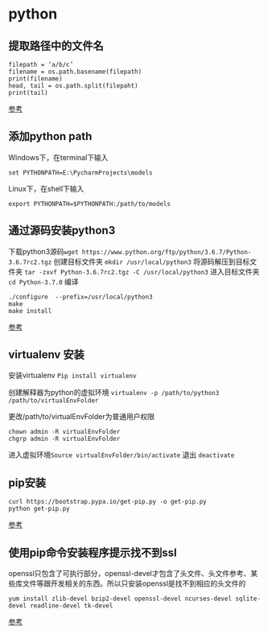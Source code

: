 # python

## 提取路径中的文件名
```
filepath = ‘a/b/c’
filename = os.path.basename(filepath)
print(filename)
head, tail = os.path.split(filepaht)
print(tail)
```
[参考](https://stackoverflow.com/questions/8384737/extract-file-name-from-path-no-matter-what-the-os-path-format)

## 添加python path
Windows下，在terminal下输入
```
set PYTHONPATH=E:\PycharmProjects\models
```
Linux下，在shell下输入
```
export PYTHONPATH=$PYTHONPATH:/path/to/models
```

## 通过源码安装python3
下载python3源码`wget https://www.python.org/ftp/python/3.6.7/Python-3.6.7rc2.tgz`
创建目标文件夹 `mkdir /usr/local/python3`
将源码解压到目标文件夹 `tar -zxvf Python-3.6.7rc2.tgz -C /usr/local/python3`
进入目标文件夹 `cd Python-3.7.0`
编译
```
./configure  --prefix=/usr/local/python3
make
make install
```
[参考](https://www.cnblogs.com/kimyeee/p/7250560.html)

## virtualenv 安装
安装virtualenv  `Pip install virtualenv`

创建解释器为python的虚拟环境 `virtualenv -p /path/to/python3 /path/to/virtualEnvFolder`

更改/path/to/virtualEnvFolder为普通用户权限
```
chown admin -R virtualEnvFolder
chgrp admin -R virtualEnvFolder
```
进入虚拟环境`Source virtualEnvFolder/bin/activate`
退出 `deactivate`

## pip安装
```
curl https://bootstrap.pypa.io/get-pip.py -o get-pip.py
python get-pip.py
```
[参考](https://pip.pypa.io/en/stable/installing/)

## 使用pip命令安装程序提示找不到ssl
openssl只包含了可执行部分，openssl-devel才包含了头文件、头文件参考、某些库文件等跟开发相关的东西。所以只安装openssl是找不到相应的头文件的
```
yum install zlib-devel bzip2-devel openssl-devel ncurses-devel sqlite-devel readline-devel tk-devel
```

[参考](https://www.cnblogs.com/minglee/p/9232673.html)
